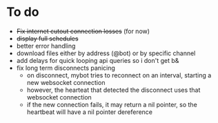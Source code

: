 # To do

* ~~Fix internet cutout connection losses~~ (for now)
* ~~display full schedules~~
* better error handling
* download files either by address (@bot) or by specific channel
* add delays for quick looping api queries so i don't get b&
* fix long term disconnects panicing
	* on disconnect, mybot tries to reconnect on an interval, starting a new websocket connection
	* however, the hearteat that detected the disconnect uses that websocket connection
	* if the new connection fails, it may return a nil pointer, so the heartbeat will have a nil pointer dereference

